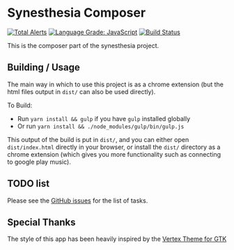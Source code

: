 # Synesthesia Composer


[![Total Alerts](https://img.shields.io/lgtm/alerts/g/synesthesia-project/composer.svg?logo=lgtm&logoWidth=18)](https://lgtm.com/projects/g/synesthesia-project/composer/alerts/)
[![Language Grade: JavaScript](https://img.shields.io/lgtm/grade/javascript/g/synesthesia-project/composer.svg?logo=lgtm&logoWidth=18)](https://lgtm.com/projects/g/synesthesia-project/composer/context:javascript)
[![Build Status](https://dev.azure.com/synesthesia--project/synesthesia/_apis/build/status/composer?branchName=master)](https://dev.azure.com/synesthesia--project/synesthesia/_build/latest?definitionId=4?branchName=master)

This is the composer part of the synesthesia project.

## Building / Usage

The main way in which to use this project is as a chrome extension (but the
html files output in `dist/` can also be used directly).

To Build:

* Run `yarn install && gulp` if you have `gulp` installed globally
* Or run `yarn install && ./node_modules/gulp/bin/gulp.js`

This output of the build is put in `dist/`, and you can either open
`dist/index.html` directly in your browser, or install the `dist/` directory as
a chrome extension (which gives you more functionality such as connecting to
google play music).

## TODO list

Please see the [GitHub issues](https://github.com/synesthesia-project/synesthesia/issues) for the list of
tasks.

## Special Thanks

The style of this app has been heavily inspired by the
[Vertex Theme for GTK](https://github.com/horst3180/vertex-theme)
